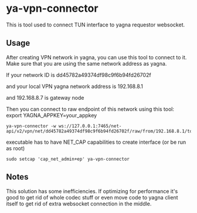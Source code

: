 # ya-vpn-connector

This is tool used to connect TUN interface to yagna requestor websocket.

## Usage

After creating VPN network in yagna, you can use this tool to connect to it. 
Make sure that you are using the same network address as yagna.


If your network ID is dd45782a49374df98c9f6b94fd26702f

and your local VPN yagna network address is 192.168.8.1

and 192.168.8.7 is gateway node

Then you can connect to raw endpoint of this network using this tool:
export YAGNA_APPKEY=your_appkey
```
ya-vpn-connector -w ws://127.0.0.1:7465/net-api/v2/vpn/net/dd45782a49374df98c9f6b94fd26702f/raw/from/192.168.8.1/to/192.168.8.7
```

executable has to have NET_CAP capabilities to create interface (or be run as root)
```
sudo setcap 'cap_net_admin+ep' ya-vpn-connector
```

## Notes

This solution has some inefficiencies. 
If optimizing for performance it's good to get rid of whole codec stuff
or even move code to yagna client itself to get rid of extra websocket connection in the middle.

